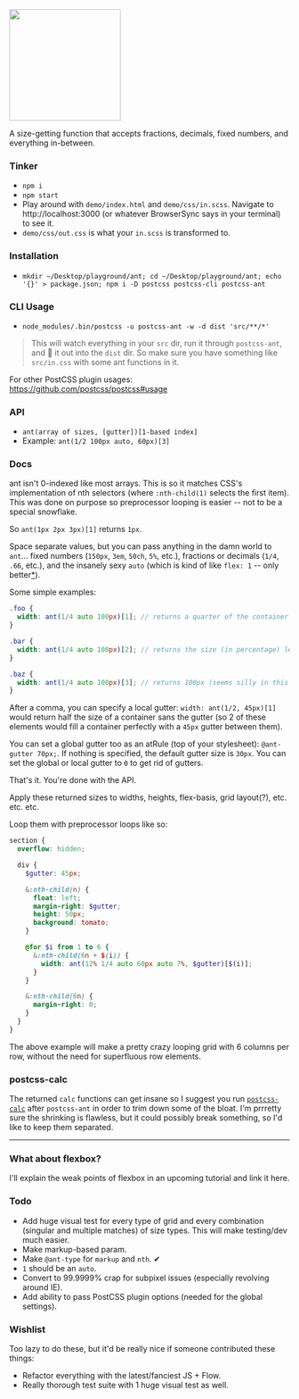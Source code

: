 <img src="https://corysimmons.github.io/postcss-ant/postcss-ant-logo.svg" width="200">

A size-getting function that accepts fractions, decimals, fixed numbers, and everything in-between.

### Tinker
- `npm i`
- `npm start`
- Play around with `demo/index.html` and `demo/css/in.scss`. Navigate to http://localhost:3000 (or whatever BrowserSync says in your terminal) to see it.
- `demo/css/out.css` is what your `in.scss` is transformed to.

### Installation

- `mkdir ~/Desktop/playground/ant; cd ~/Desktop/playground/ant; echo '{}' > package.json; npm i -D postcss postcss-cli postcss-ant`

### CLI Usage

- `node_modules/.bin/postcss -u postcss-ant -w -d dist 'src/**/*'`

> This will watch everything in your `src` dir, run it through `postcss-ant`, and :poop: it out into the `dist` dir. So make sure you have something like `src/in.css` with some ant functions in it.

For other PostCSS plugin usages: https://github.com/postcss/postcss#usage

### API

- `ant(array of sizes, [gutter])[1-based index]`
- Example: `ant(1/2 100px auto, 60px)[3]`

### Docs

ant isn't 0-indexed like most arrays. This is so it matches CSS's implementation of nth selectors (where `:nth-child(1)` selects the first item). This was done on purpose so preprocessor looping is easier -- not to be a special snowflake.

So `ant(1px 2px 3px)[1]` returns `1px`.

Space separate values, but you can pass anything in the damn world to `ant`... fixed numbers (`150px`, `3em`, `50ch`, `5%`, etc.), fractions or decimals (`1/4`, `.66`, etc.), and the insanely sexy `auto` (which is kind of like `flex: 1` -- only better[*](#what-about-flexbox)).

Some simple examples:

```scss
.foo {
  width: ant(1/4 auto 100px)[1]; // returns a quarter of the container sans 100px and gutters
}

.bar {
  width: ant(1/4 auto 100px)[2]; // returns the size (in percentage) left over after 100px and 1/4 is removed
}

.baz {
  width: ant(1/4 auto 100px)[3]; // returns 100px (seems silly in this example, but it's handy in loops)
}
```

After a comma, you can specify a local gutter: `width: ant(1/2, 45px)[1]` would return half the size of a container sans the gutter (so 2 of these elements would fill a container perfectly with a `45px` gutter between them).

You can set a global gutter too as an atRule (top of your stylesheet): `@ant-gutter 70px;`. If nothing is specified, the default gutter size is `30px`. You can set the global or local gutter to `0` to get rid of gutters.

That's it. You're done with the API.

Apply these returned sizes to widths, heights, flex-basis, grid layout(?), etc. etc. etc.

Loop them with preprocessor loops like so:

```scss
section {
  overflow: hidden;

  div {
    $gutter: 45px;

    &:nth-child(n) {
      float: left;
      margin-right: $gutter;
      height: 50px;
      background: tomato;
    }

    @for $i from 1 to 6 {
      &:nth-child(6n + $(i)) {
        width: ant(12% 1/4 auto 60px auto 7%, $gutter)[$(i)];
      }
    }

    &:nth-child(6n) {
      margin-right: 0;
    }
  }
}
```

The above example will make a pretty crazy looping grid with 6 columns per row, without the need for superfluous row elements.

### postcss-calc

The returned `calc` functions can get insane so I suggest you run [`postcss-calc`](https://github.com/postcss/postcss-calc) after `postcss-ant` in order to trim down some of the bloat. I'm prrretty sure the shrinking is flawless, but it could possibly break something, so I'd like to keep them separated.

---

### What about flexbox?

I'll explain the weak points of flexbox in an upcoming tutorial and link it here.


### Todo

- Add huge visual test for every type of grid and every combination (singular and multiple matches) of size types. This will make testing/dev much easier.
- Make markup-based param.
- Make `@ant-type` for `markup` and `nth`. ✔
- `1` should be an `auto`.
- Convert to 99.9999% crap for subpixel issues (especially revolving around IE).
- Add ability to pass PostCSS plugin options (needed for the global settings).

### Wishlist

Too lazy to do these, but it'd be really nice if someone contributed these things:

- Refactor everything with the latest/fanciest JS + Flow.
- Really thorough test suite with 1 huge visual test as well.

